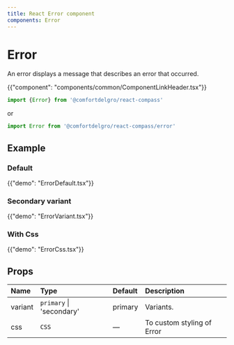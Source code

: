 ```yaml
---
title: React Error component
components: Error
---
```


# Error

<p class="description">An error displays a message that describes an error that occurred.</p>

{{"component": "components/common/ComponentLinkHeader.tsx"}}

```jsx
import {Error} from '@comfortdelgro/react-compass'
```

or

```jsx
import Error from '@comfortdelgro/react-compass/error'
```

## Example

### Default

{{"demo": "ErrorDefault.tsx"}}

### Secondary variant

{{"demo": "ErrorVariant.tsx"}}

### With Css

{{"demo": "ErrorCss.tsx"}}

## Props

| Name    | Type                     | Default | Description                |
| :------ | :----------------------- | :------ | :------------------------- |
| variant | `primary` \| 'secondary' | primary | Variants.                  |
| css     | `CSS`                    | —       | To custom styling of Error |
